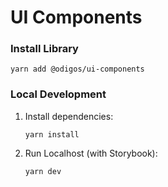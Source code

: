 # UI Components

### Install Library

```shell
yarn add @odigos/ui-components
```

### Local Development

1. Install dependencies:

   ```shell
   yarn install
   ```

2. Run Localhost (with Storybook):

   ```shell
   yarn dev
   ```
